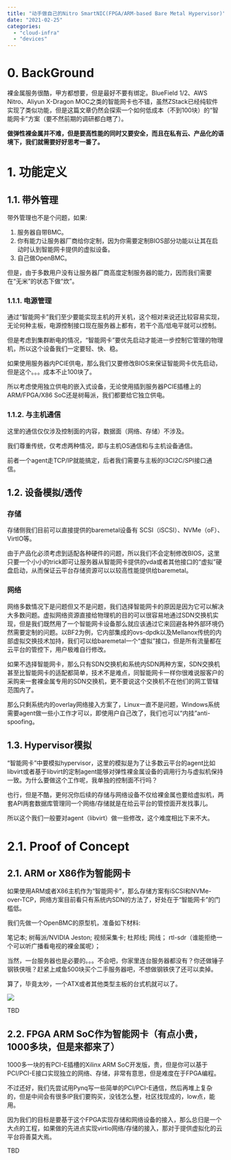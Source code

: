 ```yaml
---
title: "动手做自己的Nitro SmartNIC(FPGA/ARM-based Bare Metal Hypervisor)"
date: "2021-02-25"
categories: 
  - "cloud-infra"
  - "devices"
---
```


# 0\. BackGround

裸金属服务很酷，甲方都想要，但是最好不要有绑定。BlueField 1/2、AWS Nitro、Aliyun X-Dragon MOC之类的智能网卡也不错，虽然ZStack已经纯软件实现了类似功能，但是这篇文章仍然会探索一个如何低成本（不到100块）的“智能网卡”方案（要不然前期的调研都白瞎了）。

**做弹性裸金属并不难，但是要高性能的同时又要安全，而且在私有云、产品化的语境下，我们就需要好好思考一番了。**

# 1\. 功能定义

## 1.1. 带外管理

带外管理也不是个问题，如果:

1. 服务器自带BMC。
2. 你有能力让服务器厂商给你定制，因为你需要定制BIOS部分功能以让其在启动时认到智能网卡提供的虚拟设备。
3. 自己做OpenBMC。

但是，由于多数用户没有让服务器厂商高度定制服务器的能力，因而我们需要在“无米”的状态下做“炊”。

### 1.1.1. 电源管理

通过“智能网卡”我们至少要能实现主机的开关机，这个相对来说还比较容易实现，无论何种主板，电源控制接口现在服务器上都有，若干个高/低电平就可以控制。

但是考虑到集群断电的情况，“智能网卡”要优先启动才能进一步控制它管理的物理机，所以这个设备我们一定要轻、快、稳。

如果使用服务器内PCIE供电，那么我们又要修改BIOS来保证智能网卡优先启动，但是这个。。。成本不止100块了。

所以考虑使用独立供电的嵌入式设备，无论使用插到服务器PCIE插槽上的ARM/FPGA/X86 SoC还是树莓派，我们都要给它独立供电。

### 1.1.2. 与主机通信

这里的通信仅仅涉及控制面的内容，数据面（网络、存储）不涉及。

我们尊重传统，仅考虑两种情况，即与主机OS通信和与主机设备通信。

前者一个agent走TCP/IP就能搞定，后者我们需要与主板的I3CI2C/SPI接口通信。

## 1.2. 设备模拟/透传

### 存储

存储侧我们目前可以直接提供的baremetal设备有 SCSI（iSCSI）、NVMe（oF）、VirtIO等。

由于产品化必须考虑到适配各种硬件的问题，所以我们不会定制修改BIOS，这里只要一个小小的trick即可让服务器从智能网卡提供的vda或者其他接口的“虚拟”硬盘启动，从而保证云平台存储资源可以以较高性能提供给baremetal。

### 网络

网络多数情况下是问题但又不是问题，我们选择智能网卡的原因是因为它可以解决大多数问题。虚拟网络资源直接给物理机的目的可以很容易地通过SDN交换机实现，但是我们既然用了一个智能网卡设备那么就应该通过它来回避各种外部环境仍然需要定制的问题。以BF2为例，它内部集成的ovs-dpdk以及Mellanox传统的内部虚拟交换技术加持，我们可以给baremetal一个“虚拟”接口，但是所有流量都在云平台的管控下，用户极难自行修改。

如果不选择智能网卡，那么只有SDN交换机和系统内SDN两种方案，SDN交换机甚至比智能网卡的适配都简单，技术不是难点，同智能网卡一样你很难说服客户的采购来一套裸金属专用的SDN交换机，更不要说这个交换机不在他们的网工管辖范围内了。

那么只剩系统内的overlay网络接入方案了，Linux一直不是问题，Windows系统需要agent做一些小工作才可以，即使用户自己改了，我们也可以“内挂”anti-spoofing。

## 1.3. Hypervisor模拟

“智能网卡”中要模拟hypervisor，这里的模拟是为了让多数云平台的agent比如libvirt或者基于libvirt的定制agent能够对弹性裸金属设备的调用行为与虚拟机保持一致。为什么要做这个工作呢，我单独的控制面不行吗？

也行，但是不酷，更何况你后续的存储与网络设备不仅给裸金属也要给虚拟机，两套API两套数据库管理同一个网络/存储就是在给云平台的管控面开发找事儿。

所以这个我们一般要对agent（libvirt）做一些修改，这个难度相比下来不大。

# 2.1. Proof of Concept

## 2.1. ARM or X86作为智能网卡

如果使用ARM或者X86主机作为“智能网卡”，那么存储方案有iSCSI和NVMe-over-TCP，网络方案目前看只有系统内SDN的方法了，好处在于“智能网卡”的门槛低。

我们先做一个OpenBMC的原型机，准备如下材料:

笔记本;
树莓派/NVIDIA Jeston;
视频采集卡;
杜邦线;
网线；
rtl-sdr（谁能拒绝一个可以听广播看电视的裸金属呢）；

当然，一台服务器也是必要的。。。不会吧，你家里连台服务器都没有？你还做锤子钢铁侠哦？赶紧上咸鱼500块买个二手服务器吧，不想做钢铁侠了还可以卖掉。

算了，毕竟太吵，一个ATX或者其他类型主板的台式机就可以了。

![](/blog/post/images/WechatIMG2-1024x768.jpeg)

TBD

## 2.2. FPGA ARM SoC作为智能网卡（有点小贵，1000多块，但是来都来了）

1000多一块的有PCI-E插槽的Xilinx ARM SoC开发版，贵，但是你可以基于PCI/PCI-E接口实现独立的网络、存储，非常有意思，但是难度在于FPGA编程。

不过还好，我们先尝试用Pynq写一些简单的PCI/PCI-E通信，然后再堆上复杂的，但是中间会有很多IP我们要购买，没钱怎么整，社区找现成的，low点，能用。

因为我们的目标是要基于这个FPGA实现存储和网络设备的接入，那么总归是一个大点的工程，如果做的先进点实现virtio网络/存储的接入，那对于提供虚拟化的云平台将善莫大焉。

TBD
